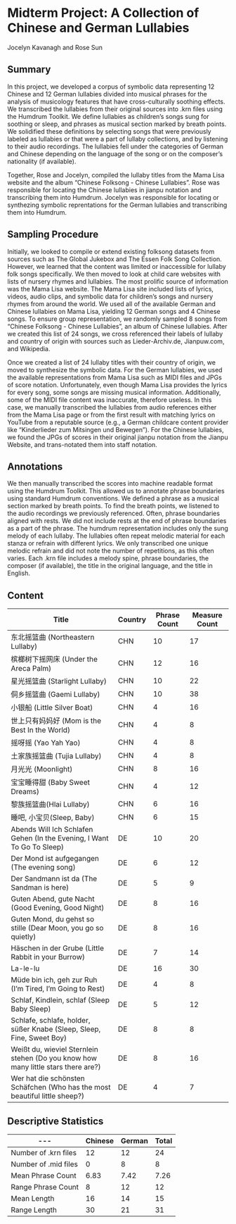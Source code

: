 # Midterm Project: A Collection of Chinese and German Lullabies
Jocelyn Kavanagh and Rose Sun

## Summary
In this project, we developed a corpus of symbolic data representing 12 Chinese and 12 German lullabies divided into musical phrases for the analysis of musicology features that have cross-culturally soothing effects. We transcribed the lullabies from their original sources into .krn files using the Humdrum Toolkit. We define lullabies as children’s songs sung for soothing or sleep, and phrases as musical section marked by breath points. We solidified these definitions by selecting songs that were previously labeled as lullabies or that were a part of lullaby collections, and by listening to their audio recordings. The lullabies fell under the categories of German and Chinese depending on the language of the song or on the composer’s nationality (if available).

Together, Rose and Jocelyn, compiled the lullaby titles from the Mama Lisa website and the album “Chinese Folksong - Chinese Lullabies”. Rose was responsible for locating the Chinese lullabies in jianpu notation and transcribing them into Humdrum. Jocelyn was responsible for locating or synthezing symbolic reprentations for the German lullabies and transcribing them into Humdrum.

## Sampling Procedure
Initially, we looked to compile or extend existing folksong datasets from sources such as The Global Jukebox and The Essen Folk Song Collection. However, we learned that the content was limited or inaccessible for lullaby folk songs specifically. We then moved to look at child care websites with lists of nursery rhymes and lullabies. The most prolific source of information was the Mama Lisa website. The Mama Lisa site included lists of lyrics, videos, audio clips, and symbolic data for children’s songs and nursery rhymes from around the world. We used all of the available German and Chinese lullabies on Mama Lisa, yielding 12 German songs and 4 Chinese songs. To ensure group representation, we randomly sampled 8 songs from “Chinese Folksong - Chinese Lullabies”, an album of Chinese lullabies. After we created this list of 24 songs, we cross referenced their labels of lullaby and country of origin with sources such as Lieder-Archiv.de, Jianpuw.com, and Wikipedia.  

Once we created a list of 24 lullaby titles with their country of origin, we moved to synthesize the symbolic data. For the German lullabies, we used the available representations from Mama Lisa such as MIDI files and JPGs of score notation. Unfortunately, even though Mama Lisa provides the lyrics for every song, some songs are missing musical information. Additionally, some of the MIDI file content was inaccurate, therefore useless. In this case, we manually transcribed the lullabies from audio references either from the Mama Lisa page or from the first result with matching lyrics on YouTube from a reputable source (e.g., a German childcare content provider like “Kinderlieder zum Mitsingen und Bewegen”). For the Chinese lullabies, we found the JPGs of scores in their original jianpu notation from the Jianpu Website, and trans-notated them into staff notation. 


## Annotations
We then manually transcribed the scores into machine readable format using the Humdrum Toolkit. This allowed us to annotate phrase boundaries using standard Humdrum conventions. We defined a phrase as a musical section marked by breath points. To find the breath points, we listened to the audio recordings we previously referenced. Often, phrase boundaries aligned with rests. We did not include rests at the end of phrase boundaries as a part of the phrase. The humdrum representation includes only the sung melody of each lullaby. The lullabies often repeat melodic material for each stanza or refrain with different lyrics. We only transcribed one unique melodic refrain and did not note the number of repetitions, as this often varies. Each .krn file includes a melody spine, phrase boundaries, the composer (if available), the title in the original language, and the title in English. 

## Content 

Title | Country | Phrase Count | Measure Count
---- | ---- | ---- | ---- |
东北摇篮曲 (Northeastern Lullaby)| CHN | 10 | 17
槟榔树下摇网床 (Under the Areca Palm)| CHN | 12 | 16
星光摇篮曲 (Starlight Lullaby) | CHN | 10 | 22
侗乡摇篮曲 (Gaemi Lullaby) | CHN | 10 | 38
小银船 (Little Silver Boat) | CHN | 4 | 16
世上只有妈妈好 (Mom is the Best In the World) | CHN | 4 | 8
摇呀摇 (Yao Yah Yao) | CHN | 4 | 8
土家族摇篮曲 (Tujia Lullaby) | CHN | 4 | 8
月光光 (Moonlight) | CHN | 8 | 16
宝宝睡得甜 (Baby Sweet Dreams) | CHN | 4 | 12
黎族摇篮曲(Hlai Lullaby) | CHN | 6 | 16
睡吧, 小宝贝(Sleep, Baby) | CHN | 6 | 15
Abends Will Ich Schlafen Gehen (In the Evening, I Want To Go To Sleep) | DE | 10 | 20
Der Mond ist aufgegangen (The evening song) | DE | 6 | 12
Der Sandmann ist da (The Sandman is here) | DE | 5 | 9
Guten Abend, gute Nacht (Good Evening, Good Night) | DE | 8 | 16
Guten Mond, du gehst so stille (Dear Moon, you go so quietly) | DE | 8 | 16
Häschen in der Grube (Little Rabbit in your Burrow) | DE | 7 | 14
La-le-lu | DE | 16 | 30
Müde bin ich, geh zur Ruh (I’m Tired, I’m Going to Rest) | DE | 4 | 8
Schlaf, Kindlein, schlaf (Sleep Baby Sleep) | DE | 5 | 12
Schlafe, schlafe, holder, süßer Knabe (Sleep, Sleep, Fine, Sweet Boy) | DE | 8 | 8
Weißt du, wieviel Sternlein stehen (Do you know how many little stars there are?) | DE | 8 | 16
Wer hat die schönsten Schäfchen (Who has the most beautiful little sheep?) | DE | 4 | 7

## Descriptive Statistics

--- | Chinese | German | Total | 
--- | --- | --- | --- |
Number of .krn files | 12 | 12 | 24
Number of .mid files | 0 | 8 | 8
Mean Phrase Count | 6.83 | 7.42 | 7.26
Range Phrase Count | 8 | 12 | 12
Mean Length | 16 | 14 | 15
Range Length | 30 | 21 | 31

